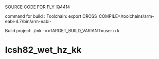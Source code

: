 SOURCE CODE FOR FLY IQ4414

command for build :
Toolchain:
export CROSS_COMPILE=/toolchains/arm-eabi-4.7/bin/arm-eabi-

Build project:
./mk -o=TARGET_BUILD_VARIANT=user n k

# lcsh82_wet_hz_kk
